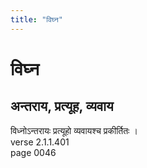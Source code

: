 ```yaml
---
title: "विघ्न"
---
```


# विघ्न
## अन्तराय, प्रत्यूह, व्यवाय
विध्नोऽन्तरायः प्रत्यूहो व्यवायश्च प्रकीर्तितः ।<br />verse 2.1.1.401<br />page 0046

